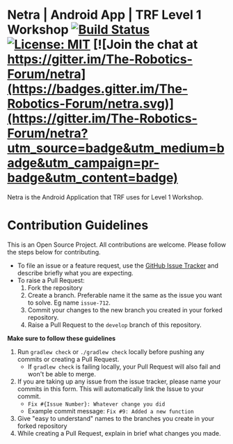 # Netra | Android App | TRF Level 1 Workshop [![Build Status](https://travis-ci.org/The-Robotics-Forum/netra.svg?branch=develop)](https://travis-ci.org/The-Robotics-Forum/netra) [![License: MIT](https://img.shields.io/badge/License-MIT-yellow.svg)](https://opensource.org/licenses/MIT) [![Join the chat at https://gitter.im/The-Robotics-Forum/netra](https://badges.gitter.im/The-Robotics-Forum/netra.svg)](https://gitter.im/The-Robotics-Forum/netra?utm_source=badge&utm_medium=badge&utm_campaign=pr-badge&utm_content=badge)

Netra is the Android Application that TRF uses for Level 1 Workshop.

# Contribution Guidelines

This is an Open Source Project. All contributions are welcome. Please follow the steps below for contributing.

- To file an issue or a feature request, use the [GitHub Issue Tracker](https://github.com/The-Robotics-Forum/workshop-android/issues) and describe briefly what you are expecting.
- To raise a Pull Request:
    1. Fork the repository
    2. Create a branch. Preferable name it the same as the issue you want to solve. Eg name `issue-712`.
    3. Commit your changes to the new branch you created in your forked repository.
    4. Raise a Pull Request to the `develop` branch of this repository.

**Make sure to follow these guidelines**
1. Run `gradlew check` or `./gradlew check` locally before pushing any commits or creating a Pull Request.
    - If `gradlew check` is failing locally, your Pull Request will also fail and won't be able to merge.
2. If you are taking up any issue from the issue tracker, please name your commits in this form. This will automatically link the Issue to your commit.
    - `Fix #{Issue Number}: Whatever change you did`
    - Example commit message: `Fix #9: Added a new function`
3. Give "easy to understand" names to the branches you create in your forked repository
4. While creating a Pull Request, explain in brief what changes you made.
